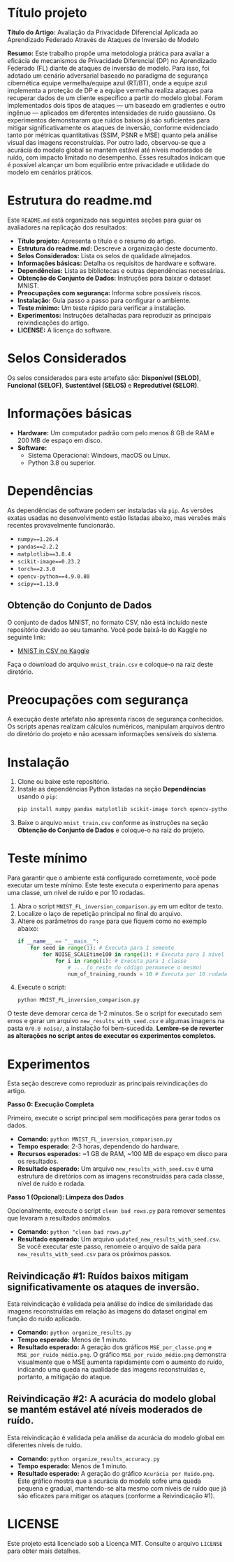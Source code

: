 # Título projeto

**Título do Artigo:** Avaliação da Privacidade Diferencial Aplicada ao Aprendizado Federado Através de Ataques de Inversão de Modelo

**Resumo:** Este trabalho propõe uma metodologia prática para avaliar a eficácia de mecanismos de Privacidade Diferencial (DP) no Aprendizado Federado (FL) diante de ataques de inversão de modelo. Para isso, foi adotado um cenário adversarial baseado no paradigma de segurança cibernética equipe vermelha/equipe azul (RT/BT), onde a equipe azul implementa a proteção de DP e a equipe vermelha realiza ataques para recuperar dados de um cliente específico a partir do modelo global. Foram implementados dois tipos de ataques — um baseado em gradientes e outro ingênuo — aplicados em diferentes intensidades de ruído gaussiano. Os experimentos demonstraram que ruídos baixos já são suficientes para mitigar significativamente os ataques de inversão, conforme evidenciado tanto por métricas quantitativas (SSIM, PSNR e MSE) quanto pela análise visual das imagens reconstruídas. Por outro lado, observou-se que a acurácia do modelo global se mantém estável até níveis moderados de ruído, com impacto limitado no desempenho. Esses resultados indicam que é possível alcançar um bom equilíbrio entre privacidade e utilidade do modelo em cenários práticos.

# Estrutura do readme.md

Este `README.md` está organizado nas seguintes seções para guiar os avaliadores na replicação dos resultados:

*   **Título projeto:** Apresenta o título e o resumo do artigo.
*   **Estrutura do readme.md:** Descreve a organização deste documento.
*   **Selos Considerados:** Lista os selos de qualidade almejados.
*   **Informações básicas:** Detalha os requisitos de hardware e software.
*   **Dependências:** Lista as bibliotecas e outras dependências necessárias.
*   **Obtenção do Conjunto de Dados:** Instruções para baixar o dataset MNIST.
*   **Preocupações com segurança:** Informa sobre possíveis riscos.
*   **Instalação:** Guia passo a passo para configurar o ambiente.
*   **Teste mínimo:** Um teste rápido para verificar a instalação.
*   **Experimentos:** Instruções detalhadas para reproduzir as principais reivindicações do artigo.
*   **LICENSE:** A licença do software.

# Selos Considerados

Os selos considerados para este artefato são: **Disponível (SELOD)**, **Funcional (SELOF)**, **Sustentável (SELOS)** e **Reprodutível (SELOR)**.

# Informações básicas

*   **Hardware:** Um computador padrão com pelo menos 8 GB de RAM e 200 MB de espaço em disco.
*   **Software:**
    *   Sistema Operacional: Windows, macOS ou Linux.
    *   Python 3.8 ou superior.

# Dependências

As dependências de software podem ser instaladas via `pip`. As versões exatas usadas no desenvolvimento estão listadas abaixo, mas versões mais recentes provavelmente funcionarão.

*   `numpy==1.26.4`
*   `pandas==2.2.2`
*   `matplotlib==3.8.4`
*   `scikit-image==0.23.2`
*   `torch==2.3.0`
*   `opencv-python==4.9.0.80`
*   `scipy==1.13.0`

## Obtenção do Conjunto de Dados

O conjunto de dados MNIST, no formato CSV, não está incluído neste repositório devido ao seu tamanho. Você pode baixá-lo do Kaggle no seguinte link:

*   [MNIST in CSV no Kaggle](https://www.kaggle.com/datasets/oddrationale/mnist-in-csv)

Faça o download do arquivo `mnist_train.csv` e coloque-o na raiz deste diretório.

# Preocupações com segurança

A execução deste artefato não apresenta riscos de segurança conhecidos. Os scripts apenas realizam cálculos numéricos, manipulam arquivos dentro do diretório do projeto e não acessam informações sensíveis do sistema.

# Instalação

1.  Clone ou baixe este repositório.
2.  Instale as dependências Python listadas na seção **Dependências** usando o `pip`:
    ```bash
    pip install numpy pandas matplotlib scikit-image torch opencv-python scipy
    ```
3.  Baixe o arquivo `mnist_train.csv` conforme as instruções na seção **Obtenção do Conjunto de Dados** e coloque-o na raiz do projeto.

# Teste mínimo

Para garantir que o ambiente está configurado corretamente, você pode executar um teste mínimo. Este teste executa o experimento para apenas uma classe, um nível de ruído e por 10 rodadas.

1.  Abra o script `MNIST_FL_inversion_comparison.py` em um editor de texto.
2.  Localize o laço de repetição principal no final do arquivo.
3.  Altere os parâmetros do `range` para que fiquem como no exemplo abaixo:
    ```python
    if __name__ == "__main__":
        for seed in range(1): # Executa para 1 semente
            for NOISE_SCALEtime100 in range(1): # Executa para 1 nível de ruído
                for i in range(1): # Executa para 1 classe
                    # ... (o resto do código permanece o mesmo)
                    num_of_training_rounds = 10 # Executa por 10 rodadas
    ```
4.  Execute o script:
    ```bash
    python MNIST_FL_inversion_comparison.py
    ```
O teste deve demorar cerca de 1-2 minutos. Se o script for executado sem erros e gerar um arquivo `new_results_with_seed.csv` e algumas imagens na pasta `0/0.0 noise/`, a instalação foi bem-sucedida. **Lembre-se de reverter as alterações no script antes de executar os experimentos completos.**

# Experimentos

Esta seção descreve como reproduzir as principais reivindicações do artigo.

**Passo 0: Execução Completa**

Primeiro, execute o script principal sem modificações para gerar todos os dados.

*   **Comando:** `python MNIST_FL_inversion_comparison.py`
*   **Tempo esperado:** 2-3 horas, dependendo do hardware.
*   **Recursos esperados:** ~1 GB de RAM, ~100 MB de espaço em disco para os resultados.
*   **Resultado esperado:** Um arquivo `new_results_with_seed.csv` e uma estrutura de diretórios com as imagens reconstruídas para cada classe, nível de ruído e rodada.

**Passo 1 (Opcional): Limpeza dos Dados**

Opcionalmente, execute o script `clean bad rows.py` para remover sementes que levaram a resultados anômalos.

*   **Comando:** `python "clean bad rows.py"`
*   **Resultado esperado:** Um arquivo `updated_new_results_with_seed.csv`. Se você executar este passo, renomeie o arquivo de saída para `new_results_with_seed.csv` para os próximos passos.

## Reivindicação #1: Ruídos baixos mitigam significativamente os ataques de inversão.

Esta reivindicação é validada pela análise do índice de similaridade das imagens reconstruídas em relação às imagens do dataset original em função do ruído aplicado.

*   **Comando:** `python organize_results.py`
*   **Tempo esperado:** Menos de 1 minuto.
*   **Resultado esperado:** A geração dos gráficos `MSE_por_classe.png` e `MSE_por_ruido_médio.png`. O gráfico `MSE_por_ruido_médio.png` demonstra visualmente que o MSE aumenta rapidamente com o aumento do ruído, indicando uma queda na qualidade das imagens reconstruídas e, portanto, a mitigação do ataque.

## Reivindicação #2: A acurácia do modelo global se mantém estável até níveis moderados de ruído.

Esta reivindicação é validada pela análise da acurácia do modelo global em diferentes níveis de ruído.

*   **Comando:** `python organize_results_accuracy.py`
*   **Tempo esperado:** Menos de 1 minuto.
*   **Resultado esperado:** A geração do gráfico `Acurácia por Ruido.png`. Este gráfico mostra que a acurácia do modelo sofre uma queda pequena e gradual, mantendo-se alta mesmo com níveis de ruído que já são eficazes para mitigar os ataques (conforme a Reivindicação #1).

# LICENSE

Este projeto está licenciado sob a Licença MIT. Consulte o arquivo `LICENSE` para obter mais detalhes.
